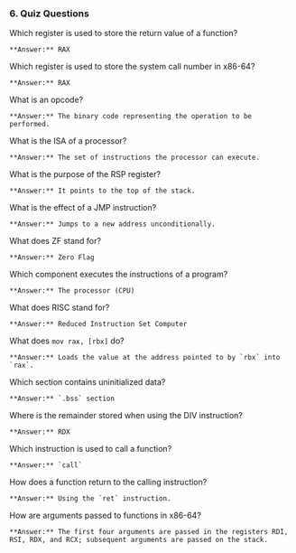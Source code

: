 ### **6. Quiz Questions**

Which register is used to store the return value of a function?

	**Answer:** RAX

Which register is used to store the system call number in x86-64?

	**Answer:** RAX

What is an opcode?

	**Answer:** The binary code representing the operation to be performed.

What is the ISA of a processor?

	**Answer:** The set of instructions the processor can execute.

What is the purpose of the RSP register?

	**Answer:** It points to the top of the stack.

What is the effect of a JMP instruction?

	**Answer:** Jumps to a new address unconditionally.

What does ZF stand for?

	**Answer:** Zero Flag

Which component executes the instructions of a program?

	**Answer:** The processor (CPU)

What does RISC stand for?

	**Answer:** Reduced Instruction Set Computer

What does `mov rax, [rbx]` do?

	**Answer:** Loads the value at the address pointed to by `rbx` into `rax`.

Which section contains uninitialized data?

	**Answer:** `.bss` section

Where is the remainder stored when using the DIV instruction?

	**Answer:** RDX

Which instruction is used to call a function?

	**Answer:** `call`

How does a function return to the calling instruction?

	**Answer:** Using the `ret` instruction.

How are arguments passed to functions in x86-64?

	**Answer:** The first four arguments are passed in the registers RDI, RSI, RDX, and RCX; subsequent arguments are passed on the stack.